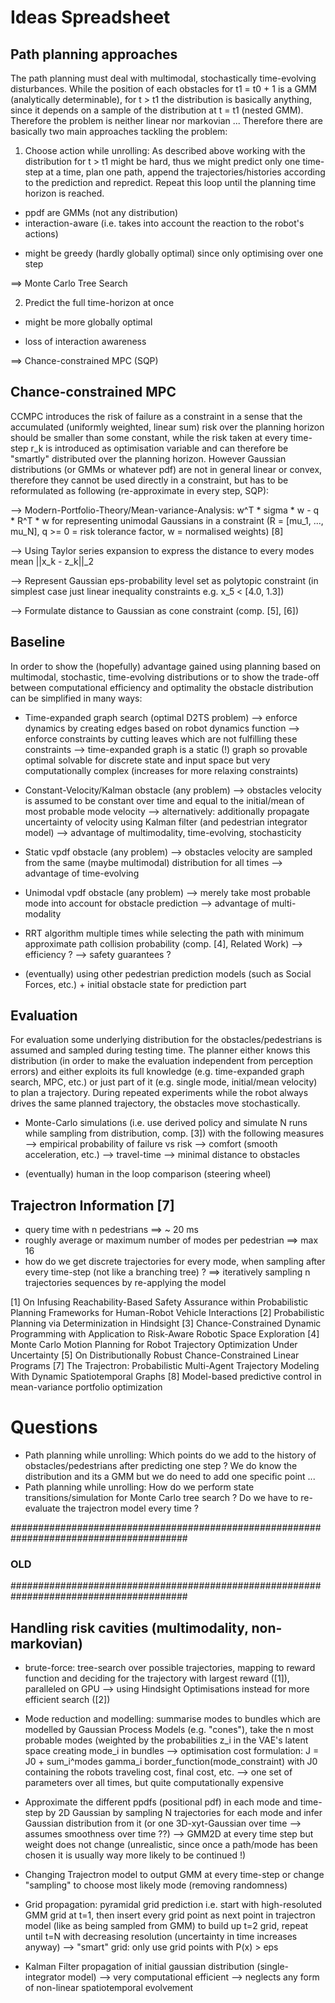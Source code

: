 # Ideas Spreadsheet


## Path planning approaches
The path planning must deal with multimodal, stochastically time-evolving disturbances. While the position of each obstacles for t1 = t0 + 1 is a GMM (analytically determinable), for t > t1 the distribution is basically anything, since it depends on a sample of the distribution at t = t1 (nested GMM). Therefore the problem is neither linear nor markovian ... Therefore there are basically two main approaches tackling the problem: 

1) Choose action while unrolling: As described above working with the distribution for t > t1 might be hard, thus we might predict only one time-step at a time, plan one path, append the trajectories/histories according to the prediction and repredict. Repeat this loop until the planning time horizon is reached. 
+ ppdf are GMMs (not any distribution)
+ interaction-aware (i.e. takes into account the reaction to the robot's actions)
- might be greedy (hardly globally optimal) since only optimising over one step

==> Monte Carlo Tree Search


2) Predict the full time-horizon at once 
+ might be more globally optimal 
- loss of interaction awareness

==> Chance-constrained MPC (SQP)



## Chance-constrained MPC
CCMPC introduces the risk of failure as a constraint in a sense that the accumulated (uniformly weighted, linear sum) risk over the planning horizon should be smaller than some constant, while the risk taken at every time-step r_k is introduced as optimisation variable and can therefore be "smartly" distributed over the planning horizon. However Gaussian distributions (or GMMs or whatever pdf) are not in general linear or convex, therefore they cannot be used directly in a constraint, but has to be reformulated as following (re-approximate in every step, SQP): 

--> Modern-Portfolio-Theory/Mean-variance-Analysis: w^T * sigma * w - q * R^T * w for representing unimodal Gaussians in a constraint (R = [mu_1, ..., mu_N], q >= 0 = risk tolerance factor, w = normalised weights) [8]

--> Using Taylor series expansion to express the distance to every modes mean ||x_k - z_k||_2

--> Represent Gaussian eps-probability level set as polytopic constraint (in simplest case just linear inequality constraints e.g. x_5 < [4.0, 1.3])

--> Formulate distance to Gaussian as cone constraint (comp. [5], [6])



## Baseline
In order to show the (hopefully) advantage gained using planning based on multimodal, stochastic, time-evolving distributions or to show the trade-off between computational efficiency and optimality the obstacle distribution can be simplified in many ways:  

- Time-expanded graph search (optimal D2TS problem)
--> enforce dynamics by creating edges based on robot dynamics function
--> enforce constraints by cutting leaves which are not fulfilling these constraints
--> time-expanded graph is a static (!) graph so provable optimal solvable for discrete state and input space but very computationally complex (increases for more relaxing constraints)

- Constant-Velocity/Kalman obstacle (any problem)
--> obstacles velocity is assumed to be constant over time and equal to the initial/mean of most probable mode velocity
--> alternatively: additionally propagate uncertainty of velocity using Kalman filter (and pedestrian integrator model)
--> advantage of multimodality, time-evolving, stochasticity

- Static vpdf obstacle (any problem)
--> obstacles velocity are sampled from the same (maybe multimodal) distribution for all times
--> advantage of time-evolving

- Unimodal vpdf obstacle (any problem)
--> merely take most probable mode into account for obstacle prediction 
--> advantage of multi-modality

- RRT algorithm multiple times while selecting the path with minimum approximate path collision probability (comp. [4], Related Work)
--> efficiency ? 
--> safety guarantees ? 

- (eventually) using other pedestrian prediction models (such as Social Forces, etc.) + initial obstacle state for prediction part



## Evaluation
For evaluation some underlying distribution for the obstacles/pedestrians is assumed and sampled during testing time. The planner either knows this distribution (in order to make the evaluation  independent from perception errors) and either exploits its full knowledge (e.g. time-expanded graph search, MPC, etc.) or just part of it (e.g. single mode, initial/mean velocity) to plan a trajectory. During repeated experiments while the robot always drives the same planned trajectory, the obstacles move stochastically.  

- Monte-Carlo simulations (i.e. use derived policy and simulate N runs while sampling from distribution, comp. [3]) with the following measures
--> empirical probability of failure vs risk
--> comfort (smooth acceleration, etc.)
--> travel-time
--> minimal distance to obstacles

- (eventually) human in the loop comparison (steering wheel)



## Trajectron Information [7]
- query time with n pedestrians ==> ~ 20 ms
- roughly average or maximum number of modes per pedestrian ==> max 16
- how do we get discrete trajectories for every mode, when sampling after every time-step (not like a branching tree) ? ==> iteratively sampling n trajectories sequences by re-applying the model



[1] On Infusing Reachability-Based Safety Assurance within Probabilistic Planning Frameworks for Human-Robot Vehicle Interactions
[2] Probabilistic Planning via Determinization in Hindsight
[3] Chance-Constrained Dynamic Programming with Application to Risk-Aware Robotic Space Exploration
[4] Monte Carlo Motion Planning for Robot Trajectory Optimization Under Uncertainty
[5] On Distributionally Robust Chance-Constrained Linear Programs
[7] The Trajectron: Probabilistic Multi-Agent Trajectory Modeling With Dynamic Spatiotemporal Graphs
[8] Model-based predictive control in mean-variance portfolio optimization



# Questions
- Path planning while unrolling: Which points do we add to the history of obstacles/pedestrians after predicting one step ? We do know the distribution and its a GMM but we do need to add one specific point ... 
- Path planning while unrolling: How do we perform state transitions/simulation for Monte Carlo tree search ? Do we have to re-evaluate the trajectron model every time ?



########################################################################################
### OLD 
########################################################################################

## Handling risk cavities (multimodality, non-markovian)
- brute-force: tree-search over possible trajectories, mapping to reward function and deciding for the trajectory with largest reward ([1]), paralleled on GPU --> using Hindsight Optimisations instead for more efficient search ([2])

- Mode reduction and modelling: summarise modes to bundles which are modelled by Gaussian Process Models (e.g. "cones"), take the n most probable modes (weighted by the probabilities z_i in the VAE's latent space creating mode_i in bundles
--> optimisation cost formulation: 
J = J0 + sum_i^modes gamma_i border_function(mode_constraint) 
with J0 containing the robots traveling cost, final cost, etc. 
--> one set of parameters over all times, but quite computationally expensive
 
- Approximate the different ppdfs (positional pdf) in each mode and time-step by 2D Gaussian by sampling N trajectories for each mode and infer Gaussian distribution from it (or one 3D-xyt-Gaussian over time --> assumes smoothness over time ??)
--> GMM2D at every time step but weight does not change (unrealistic, since once a path/mode has been chosen it is usually way more likely to be continued !)   

- Changing Trajectron model to output GMM at every time-step or change "sampling" to choose most likely mode (removing randomness)

- Grid propagation: pyramidal grid prediction i.e. start with high-resoluted GMM grid at t=1, then insert every grid point as next point in trajectron model (like as being sampled from GMM) to build up t=2 grid, repeat until t=N with decreasing resolution (uncertainty in time increases anyway)
--> "smart" grid: only use grid points with P(x) > eps

- Kalman Filter propagation of initial gaussian distribution (single-integrator model)
--> very computational efficient
--> neglects any form of non-linear spatiotemporal evolvement 
